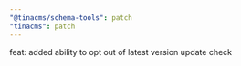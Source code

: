 ```yaml
---
"@tinacms/schema-tools": patch
"tinacms": patch
---
```


feat: added ability to opt out of latest version update check

